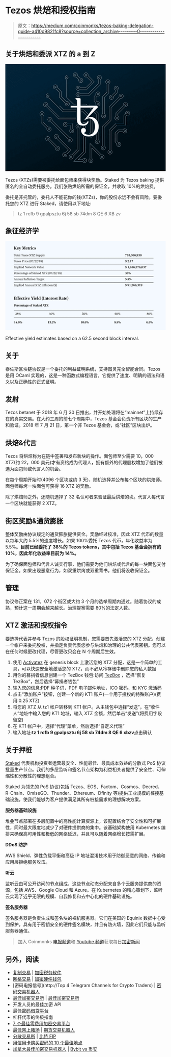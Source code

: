 # Tezos 烘焙和授权指南

> 原文：<https://medium.com/coinmonks/tezos-baking-delegation-guide-a410d9821fc8?source=collection_archive---------0----------------------->

## 关于烘焙和委派 XTZ 的 a 到 Z

![](img/089c7bd1359341644960f466e95e3bb5.png)

Tezos (XTZs)需要被委托给面包师来获得块奖励。Staked 为 Tezos baking 提供匿名的全自动委托服务。我们张贴烘焙所需的保证金，并收取 10%的烘焙费。

委托是非托管的，委托人不能花你的钱(XTZs)，你的股份永远不会有风险。要委托您的 XTZ 进行 Staked，请使用以下地址:

> tz 1 rcfb 9 gpalpsztu 6j 58 sb 74dm 8 QE 6 XB zv

## 象征经济学

![](img/ed9ed3e0a7c5926f63d4febc3c9f7d76.png)

Effective yield estimates based on a 62.5 second block interval.

## **关于**

泰佐斯区块链协议是一个委托的利益证明系统，支持图灵完全智能合同。Tezos 是用 OCaml 实现的，这是一种函数式编程语言，它提供了速度、明确的语法和语义以及正确性的正式证明。

## **发射**

Tezos betanet 于 2018 年 6 月 30 日推出，并开始处理将在“mainnet”上持续存在的真实交易。在大约三周的前七个周期中，Tezos 基金会负责所有区块的生产和验证。2018 年 7 月 21 日，第一个非 Tezos 基金会，或“社区”区块出炉。

## **烘焙&代言**

Tezos 将烘焙称为在链中签署和发布新块的操作。面包师至少需要 10，000 XTZ(约 22，000 美元)才有资格成为代理人，拥有额外的代理股权增加了他们被选为面包师或代言人的机会。

在每个周期开始时(4096 个区块或约 3 天)，随机选择并公布每个区块的烘焙师。面包师每烤一块面包可获得 16 XTZ 的奖励。

除了烘焙师之外，还随机选择了 32 名认可者来验证最后烘焙的块。代言人每代言一个区块就能获得 2 XTZ。

## **街区奖励&通货膨胀**

整体奖励由协议规定的通货膨胀提供资金。奖励经过校准，因此 XTZ 代币的数量以每年大约 5.5%的速度增长。如果 100%委托 Tezos 代币，年化收益率为 5.5%。**目前已经委托了 38%的 Tezos tokens，其中包括 Tezos 基金会拥有的 10%，因此年化收益率目前为 14%。**

为了确保面包师和代言人诚实行事，他们需要为他们烘焙或代言的每一块面包交付保证金。如果出现恶意行为，如双重烘烤或双重背书，他们将没收保证金。

## 管理

协议修正案在 131，072 个街区或大约 3 个月的选举周期内通过。随着协议的成熟，预计这一周期会越来越长。治理提案需要 80%的法定人数。

## **XTZ 激活和授权指令**

要选择代表并参与 Tezos 的股权证明机制，您需要首先激活您的 XTZ 分配，创建一个帐户来委托股权，并指定负责代表您参与烘焙和治理的公共代表密钥。您可以在任何时候更改代理，尽管更改只会在 N 个周期后生效。

1.  使用 [Activatez](https://stephenandrews.github.io/activatez/) 在 genesis block 上激活您的 XTZ 分配，这是一个简单的工具，可以快速安全地激活您的 XTZ，而不必从冷存储中删除您的私人数据
2.  用你的募捐者信息创建一个 TezBox 钱包:访问 [TezBox](https://tezbox.com/) ，选择“恢复 TezBox”，然后选择“募捐者钱包”
3.  输入您的信息:PDF 种子词，PDF 电子邮件地址，ICO 密码，和 KYC 激活码
4.  点击“添加账户”按钮，创建一个新的 KT1 账户(一个用于授权的特殊账户)(费用:0.25 XTZ)
5.  将您的 XTZ 从 tz1 帐户转移到 KT1 帐户。从主钱包中选择“发送”，在“收件人”地址中输入您的 KT1 地址，输入 XTZ 金额，然后单击“发送”(将费用字段留空)
6.  在 KT1 帐户中，选择“代理”菜单，然后选择“自定义代理”
7.  输入地址:**tz 1 rcfb 9 gpalpsztu 6j 58 sb 74dm 8 QE 6 xbzv**点击确认

## **关于押桩**

[Staked](http://staked.us/) 代表机构投资者运营最安全、性能最佳、最具成本效益的分散式 PoS 协议批量生产节点。我们的多层监听和签名节点架构为利益相关者提供了安全性、可伸缩性和分散性的理想组合。

Staked 为领先的 PoS 协议(包括 Tezos、EOS、Factom、Cosmos、Decred、R-Chain、OmiseGO、Thunder、Ethereum、Dfinity 等)提供工业规模的桩接基础设施，使我们能够为客户提供满足其所有桩接需求的理想解决方案。

**服务器基础设施**

堆叠节点部署在多层配置中的高性能计算资源上，该配置结合了安全性和可扩展性，同时最大限度地减少了对硬件提供商的集中。该基础架构使用 Kubernetes 编排来确保高可用性和极低的网络延迟，并且可以随着网络增长按需扩展。

**DDoS 防护**

AWS Shield、弹性负载平衡和高级 IP 地址混淆技术用于防御恶意的网络、传输和应用层拒绝服务攻击。

**听云**

监听云由可公开访问的节点组成，这些节点动态分配来自多个云服务提供商的资源，包括 AWS、Google Cloud 和 Azure。在 Kubernetes 的精心策划下，监听云实现了近乎无限的规模、自我修复和去中心化的硬件基础设施。

**签名服务器**

签名服务器是负责生成和签名块的裸机服务器。它们在美国的 Equinix 数据中心受到保护，具有用于密钥安全的硬件签名模块，并且有防火墙，因此它们只能与监听服务器通信。

> 加入 Coinmonks [电报频道](https://t.me/coincodecap)和 [Youtube 频道](https://www.youtube.com/c/coinmonks/videos)获取每日[加密新闻](http://coincodecap.com/)

## 另外，阅读

*   [复制交易](/coinmonks/top-10-crypto-copy-trading-platforms-for-beginners-d0c37c7d698c) | [加密税务软件](/coinmonks/crypto-tax-software-ed4b4810e338)
*   [网格交易](https://coincodecap.com/grid-trading) | [加密硬件钱包](/coinmonks/the-best-cryptocurrency-hardware-wallets-of-2020-e28b1c124069)
*   [密码电报信号](http://Top 4 Telegram Channels for Crypto Traders) | [密码交易机器人](/coinmonks/crypto-trading-bot-c2ffce8acb2a)
*   [最佳加密交易所](/coinmonks/crypto-exchange-dd2f9d6f3769) | [最佳加密交易所](/coinmonks/bitcoin-exchange-in-india-7f1fe79715c9)
*   开发人员的最佳加密 API
*   最佳[密码借贷平台](/coinmonks/top-5-crypto-lending-platforms-in-2020-that-you-need-to-know-a1b675cec3fa)
*   杠杆代币的终极指南
*   [7 个最佳零费用加密交易平台](https://coincodecap.com/zero-fee-crypto-exchanges)
*   [最佳网上赌场](https://coincodecap.com/best-online-casinos) | [期货交易机器人](/coinmonks/futures-trading-bots-5a282ccee3f5)
*   [分散交易所](https://coincodecap.com/what-are-decentralized-exchanges) | [比特 FIP](https://coincodecap.com/bitbns-fip)
*   [用信用卡购买密码的 10 个最佳地点](https://coincodecap.com/buy-crypto-with-credit-card)
*   [加拿大最佳加密交易机器人](https://coincodecap.com/5-best-crypto-trading-bots-in-canada) | [Bybit vs 币安](https://coincodecap.com/bybit-binance-moonxbt)